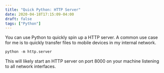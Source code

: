 ```yaml
---
title: "Quick Python: HTTP Server"
date: 2020-04-18T17:15:09-04:00
draft: false
tags: ["Python"]
---
```


You can use Python to quickly spin up a HTTP server. A common use case for me is to quickly transfer files to mobile devices in my internal network. 

```python
python -m http.server
```

This will likely start an HTTP server on port 8000 on your machine listening to all network interfaces.